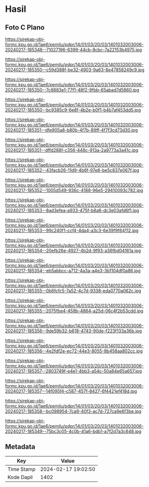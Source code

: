 # Hasil

## Foto C Plano

https://sirekap-obj-formc.kpu.go.id/1ae6/pemilu/pdpr/14/01/03/20/03/1401032003006-20240217-185348--71027196-6399-44cb-8cbc-7a22153b4975.jpg

https://sirekap-obj-formc.kpu.go.id/1ae6/pemilu/pdpr/14/01/03/20/03/1401032003006-20240217-185350--c59d388f-be32-4903-9a63-8e47858249c9.jpg

https://sirekap-obj-formc.kpu.go.id/1ae6/pemilu/pdpr/14/01/03/20/03/1401032003006-20240217-185350--7c8883e1-77f1-48f2-9fbb-65abad7d5860.jpg

https://sirekap-obj-formc.kpu.go.id/1ae6/pemilu/pdpr/14/01/03/20/03/1401032003006-20240217-185350--bc9385c9-6e8f-4b2e-b0f1-b4b7af453dd5.jpg

https://sirekap-obj-formc.kpu.go.id/1ae6/pemilu/pdpr/14/01/03/20/03/1401032003006-20240217-185351--dfe905a8-b80b-4f7b-89ff-4f7f3cd73d30.jpg

https://sirekap-obj-formc.kpu.go.id/1ae6/pemilu/pdpr/14/01/03/20/03/1401032003006-20240217-185351--dffd288f-c356-448c-913a-2a9773a3a41c.jpg

https://sirekap-obj-formc.kpu.go.id/1ae6/pemilu/pdpr/14/01/03/20/03/1401032003006-20240217-185352--43facb26-11d9-4b6f-97e8-be5c837e067f.jpg

https://sirekap-obj-formc.kpu.go.id/1ae6/pemilu/pdpr/14/01/03/20/03/1401032003006-20240217-185352--1005d549-936c-4188-96e5-29410093c782.jpg

https://sirekap-obj-formc.kpu.go.id/1ae6/pemilu/pdpr/14/01/03/20/03/1401032003006-20240217-185353--8ad3efea-a933-475f-b8a6-dc3e03afd6f1.jpg

https://sirekap-obj-formc.kpu.go.id/1ae6/pemilu/pdpr/14/01/03/20/03/1401032003006-20240217-185353--99c240f1-ccf4-4da4-a3c3-6e39f9f64112.jpg

https://sirekap-obj-formc.kpu.go.id/1ae6/pemilu/pdpr/14/01/03/20/03/1401032003006-20240217-185354--20efb26e-4927-4b2d-9f93-a36fbd04161a.jpg

https://sirekap-obj-formc.kpu.go.id/1ae6/pemilu/pdpr/14/01/03/20/03/1401032003006-20240217-185354--eb5abbcc-a712-4a3a-a4e3-3b1104df0a86.jpg

https://sirekap-obj-formc.kpu.go.id/1ae6/pemilu/pdpr/14/01/03/20/03/1401032003006-20240217-185355--0b6fcfc5-7a52-4c7d-9338-eda0770a062c.jpg

https://sirekap-obj-formc.kpu.go.id/1ae6/pemilu/pdpr/14/01/03/20/03/1401032003006-20240217-185355--2075fbe4-458b-4864-a25d-06c4f2b53cdd.jpg

https://sirekap-obj-formc.kpu.go.id/1ae6/pemilu/pdpr/14/01/03/20/03/1401032003006-20240217-185356--9de59b32-b618-4743-90de-f223f133a36b.jpg

https://sirekap-obj-formc.kpu.go.id/1ae6/pemilu/pdpr/14/01/03/20/03/1401032003006-20240217-185356--4e2fdf2e-ec72-44e3-8055-8b458aa802cc.jpg

https://sirekap-obj-formc.kpu.go.id/1ae6/pemilu/pdpr/14/01/03/20/03/1401032003006-20240217-185357--2803749f-e4e1-4bb3-a54c-50a84e65a657.jpg

https://sirekap-obj-formc.kpu.go.id/1ae6/pemilu/pdpr/14/01/03/20/03/1401032003006-20240217-185357--14f095f4-c587-457f-8427-6f4421ef418d.jpg

https://sirekap-obj-formc.kpu.go.id/1ae6/pemilu/pdpr/14/01/03/20/03/1401032003006-20240217-185358--bc098954-7ca9-40f3-ac7d-727ca9e6f3be.jpg

https://sirekap-obj-formc.kpu.go.id/1ae6/pemilu/pdpr/14/01/03/20/03/1401032003006-20240217-185349--75bc3c05-4c0b-41a6-bdb1-a7f2d7a3c648.jpg


## Metadata

| Key        | Value               |
| ---------- | ------------------- |
| Time Stamp | 2024-02-17 19:02:50 |
| Kode Dapil | 1402                |



